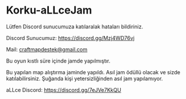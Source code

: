 # Korku-aLLceJam
Lütfen Discord sunucumuza katılaralak hataları bildiriniz.

Discord Sunucumuz: https://discord.gg/Mzj4WD76vj

Mail: craftmapdestek@gmail.com



Bu oyun kıstlı süre içinde jamde yapılmıştır.

Bu yapılan map alıştırma jaminde yapıldı. Asıl jam ödüllü olacak ve sizde katılabilirsiniz. Şuğanda kişi yetersizliğinden asıl jam yapılamıyor.

aLLce Discord: https://discord.gg/7eJVe7KkQU

